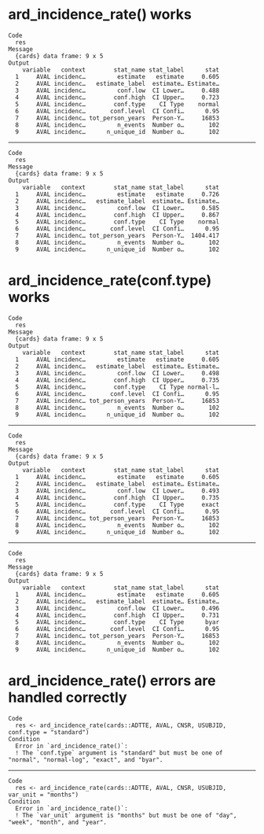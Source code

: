 # ard_incidence_rate() works

    Code
      res
    Message
      {cards} data frame: 9 x 5
    Output
        variable   context        stat_name stat_label      stat
      1     AVAL incidenc…         estimate   estimate     0.605
      2     AVAL incidenc…   estimate_label  estimate… Estimate…
      3     AVAL incidenc…         conf.low  CI Lower…     0.488
      4     AVAL incidenc…        conf.high  CI Upper…     0.723
      5     AVAL incidenc…        conf.type    CI Type    normal
      6     AVAL incidenc…       conf.level  CI Confi…      0.95
      7     AVAL incidenc… tot_person_years  Person-Y…     16853
      8     AVAL incidenc…         n_events  Number o…       102
      9     AVAL incidenc…      n_unique_id  Number o…       102

---

    Code
      res
    Message
      {cards} data frame: 9 x 5
    Output
        variable   context        stat_name stat_label      stat
      1     AVAL incidenc…         estimate   estimate     0.726
      2     AVAL incidenc…   estimate_label  estimate… Estimate…
      3     AVAL incidenc…         conf.low  CI Lower…     0.585
      4     AVAL incidenc…        conf.high  CI Upper…     0.867
      5     AVAL incidenc…        conf.type    CI Type    normal
      6     AVAL incidenc…       conf.level  CI Confi…      0.95
      7     AVAL incidenc… tot_person_years  Person-Y…  1404.417
      8     AVAL incidenc…         n_events  Number o…       102
      9     AVAL incidenc…      n_unique_id  Number o…       102

# ard_incidence_rate(conf.type) works

    Code
      res
    Message
      {cards} data frame: 9 x 5
    Output
        variable   context        stat_name stat_label      stat
      1     AVAL incidenc…         estimate   estimate     0.605
      2     AVAL incidenc…   estimate_label  estimate… Estimate…
      3     AVAL incidenc…         conf.low  CI Lower…     0.498
      4     AVAL incidenc…        conf.high  CI Upper…     0.735
      5     AVAL incidenc…        conf.type    CI Type normal-l…
      6     AVAL incidenc…       conf.level  CI Confi…      0.95
      7     AVAL incidenc… tot_person_years  Person-Y…     16853
      8     AVAL incidenc…         n_events  Number o…       102
      9     AVAL incidenc…      n_unique_id  Number o…       102

---

    Code
      res
    Message
      {cards} data frame: 9 x 5
    Output
        variable   context        stat_name stat_label      stat
      1     AVAL incidenc…         estimate   estimate     0.605
      2     AVAL incidenc…   estimate_label  estimate… Estimate…
      3     AVAL incidenc…         conf.low  CI Lower…     0.493
      4     AVAL incidenc…        conf.high  CI Upper…     0.735
      5     AVAL incidenc…        conf.type    CI Type     exact
      6     AVAL incidenc…       conf.level  CI Confi…      0.95
      7     AVAL incidenc… tot_person_years  Person-Y…     16853
      8     AVAL incidenc…         n_events  Number o…       102
      9     AVAL incidenc…      n_unique_id  Number o…       102

---

    Code
      res
    Message
      {cards} data frame: 9 x 5
    Output
        variable   context        stat_name stat_label      stat
      1     AVAL incidenc…         estimate   estimate     0.605
      2     AVAL incidenc…   estimate_label  estimate… Estimate…
      3     AVAL incidenc…         conf.low  CI Lower…     0.496
      4     AVAL incidenc…        conf.high  CI Upper…     0.731
      5     AVAL incidenc…        conf.type    CI Type      byar
      6     AVAL incidenc…       conf.level  CI Confi…      0.95
      7     AVAL incidenc… tot_person_years  Person-Y…     16853
      8     AVAL incidenc…         n_events  Number o…       102
      9     AVAL incidenc…      n_unique_id  Number o…       102

# ard_incidence_rate() errors are handled correctly

    Code
      res <- ard_incidence_rate(cards::ADTTE, AVAL, CNSR, USUBJID, conf.type = "standard")
    Condition
      Error in `ard_incidence_rate()`:
      ! The `conf.type` argument is "standard" but must be one of "normal", "normal-log", "exact", and "byar".

---

    Code
      res <- ard_incidence_rate(cards::ADTTE, AVAL, CNSR, USUBJID, var_unit = "months")
    Condition
      Error in `ard_incidence_rate()`:
      ! The `var_unit` argument is "months" but must be one of "day", "week", "month", and "year".

